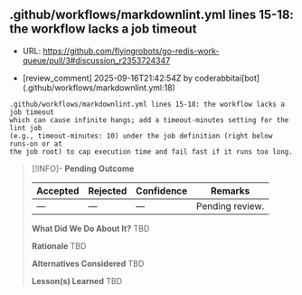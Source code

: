 ## .github/workflows/markdownlint.yml lines 15-18: the workflow lacks a job timeout

- URL: https://github.com/flyingrobots/go-redis-work-queue/pull/3#discussion_r2353724347

- [review_comment] 2025-09-16T21:42:54Z by coderabbitai[bot] (.github/workflows/markdownlint.yml:18)

```text
.github/workflows/markdownlint.yml lines 15-18: the workflow lacks a job timeout
which can cause infinite hangs; add a timeout-minutes setting for the lint job
(e.g., timeout-minutes: 10) under the job definition (right below runs-on or at
the job root) to cap execution time and fail fast if it runs too long.
```

> [!INFO]- **Pending**
> **Outcome**
> 
> | Accepted | Rejected | Confidence | Remarks |
> |----------|----------|------------|---------|
> | — | — | — | Pending review. |
>
> **What Did We Do About It?**
> TBD
>
> **Rationale**
> TBD
>
> **Alternatives Considered**
> TBD
>
> **Lesson(s) Learned**
> TBD
